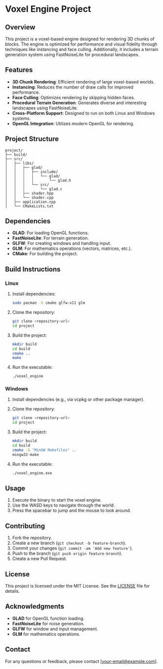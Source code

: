 # Voxel Engine Project

## Overview

This project is a voxel-based engine designed for rendering 3D chunks of blocks. The engine is optimized for performance and visual fidelity through techniques like instancing and face culling. Additionally, it includes a terrain generation system using FastNoiseLite for procedural landscapes.

## Features

- **3D Chunk Rendering**: Efficient rendering of large voxel-based worlds.
- **Instancing**: Reduces the number of draw calls for improved performance.
- **Face Culling**: Optimizes rendering by skipping hidden faces.
- **Procedural Terrain Generation**: Generates diverse and interesting landscapes using FastNoiseLite.
- **Cross-Platform Support**: Designed to run on both Linux and Windows systems.
- **OpenGL Integration**: Utilizes modern OpenGL for rendering.

## Project Structure

```
project/
├── build/
├── src/
│   ├── libs/
│   │   ├── glad/
│   │   │   ├── include/
│   │   │   │   └── glad/
│   │   │   │       └── glad.h
│   │   │   └── src/
│   │   │       └── glad.c
│   │   ├── shader.hpp
│   │   └── shader.cpp
│   ├── application.cpp
│   └── CMakeLists.txt
```

## Dependencies

- **GLAD**: For loading OpenGL functions.
- **FastNoiseLite**: For terrain generation.
- **GLFW**: For creating windows and handling input.
- **GLM**: For mathematics operations (vectors, matrices, etc.).
- **CMake**: For building the project.

## Build Instructions

### Linux

1. Install dependencies:
    ```sh
    sudo pacman -S cmake glfw-x11 glm
    ```

2. Clone the repository:
    ```sh
    git clone <repository-url>
    cd project
    ```

3. Build the project:
    ```sh
    mkdir build
    cd build
    cmake ..
    make
    ```

4. Run the executable:
    ```sh
    ./voxel_engine
    ```

### Windows

1. Install dependencies (e.g., via vcpkg or other package manager).

2. Clone the repository:
    ```sh
    git clone <repository-url>
    cd project
    ```

3. Build the project:
    ```sh
    mkdir build
    cd build
    cmake -G "MinGW Makefiles" ..
    mingw32-make
    ```

4. Run the executable:
    ```sh
    ./voxel_engine.exe
    ```

## Usage

1. Execute the binary to start the voxel engine.
2. Use the WASD keys to navigate through the world.
3. Press the spacebar to jump and the mouse to look around.

## Contributing

1. Fork the repository.
2. Create a new branch (`git checkout -b feature-branch`).
3. Commit your changes (`git commit -am 'Add new feature'`).
4. Push to the branch (`git push origin feature-branch`).
5. Create a new Pull Request.

## License

This project is licensed under the MIT License. See the [LICENSE](LICENSE) file for details.

## Acknowledgments

- **GLAD** for OpenGL function loading.
- **FastNoiseLite** for noise generation.
- **GLFW** for window and input management.
- **GLM** for mathematics operations.

## Contact

For any questions or feedback, please contact [your-email@example.com].
